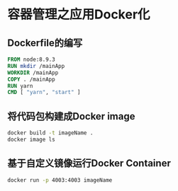 # 容器管理之应用Docker化

## Dockerfile的编写

```Dockerfile
FROM node:8.9.3
RUN mkdir /mainApp
WORKDIR /mainApp
COPY . /mainApp
RUN yarn
CMD [ "yarn", "start" ]
```

## 将代码包构建成Docker image

```bash
docker build -t imageName .
docker image ls
```

## 基于自定义镜像运行Docker Container
```bash
docker run -p 4003:4003 imageName
```

